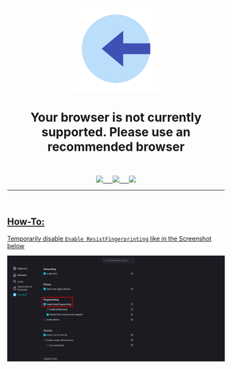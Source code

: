 <p align="center"><img src="https://github.com/K3V1991/LibreWolf-Disable-ResistFingerprinting-to-log-in-to-Twitch/blob/main/Log-in.png" width="200"></a>
<h1 align="center"><b>Your browser is not currently supported. Please use an recommended browser</b></h1>
<br />
<p align="center">
<a href="https://ko-fi.com/k3v1991" alt="Ko-fi"><img src="https://img.shields.io/badge/Ko--fi-F16061?style=for-the-badge&logo=ko-fi&logoColor=white"> &emsp;
<a href="https://www.paypal.com/cgi-bin/webscr?cmd=_s-xclick&hosted_button_id=HW8B98TVDLKWA" alt="PayPal"><img src="https://img.shields.io/badge/PayPal-00457C?style=for-the-badge&logo=paypal&logoColor=white"> &emsp;
<a href="https://github.com/K3V1991/Donate-Crypto/blob/main/README.md" alt="Crypto"><img src="https://img.shields.io/badge/Bitcoin-000?style=for-the-badge&logo=bitcoin&logoColor=white">
</p>
<hr />
<br />

## How-To:
Temporarily disable ```Enable ResistFingerprinting``` like in the Screenshot below

<img src="https://github.com/K3V1991/LibreWolf-Disable-ResistFingerprinting-to-log-in-to-Twitch/blob/main/LibreWolf-Disable-ResistFingerprinting.png"></a>
